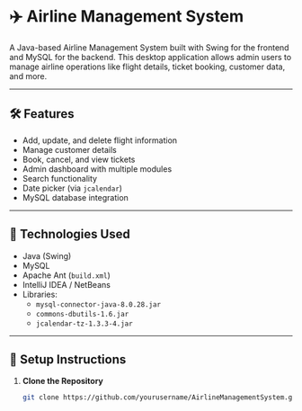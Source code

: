 # ✈️ Airline Management System

A Java-based Airline Management System built with Swing for the frontend and MySQL for the backend. This desktop application allows admin users to manage airline operations like flight details, ticket booking, customer data, and more.

---

## 🛠 Features

- Add, update, and delete flight information
- Manage customer details
- Book, cancel, and view tickets
- Admin dashboard with multiple modules
- Search functionality
- Date picker (via `jcalendar`)
- MySQL database integration

---

## 🚀 Technologies Used

- Java (Swing)
- MySQL
- Apache Ant (`build.xml`)
- IntelliJ IDEA / NetBeans
- Libraries:
  - `mysql-connector-java-8.0.28.jar`
  - `commons-dbutils-1.6.jar`
  - `jcalendar-tz-1.3.3-4.jar`

---

## 🧰 Setup Instructions

1. **Clone the Repository**
   ```bash
   git clone https://github.com/yourusername/AirlineManagementSystem.git

